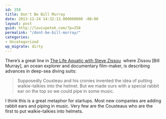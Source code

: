 ```yaml
---
id: 258
title: Don't Be Bill Murray
date: 2013-12-24 14:32:13.000000000 -08:00
layout: post
guid: http://louispotok.com/?p=258
permalink: "/dont-be-bill-murray/"
categories:
- Uncategorized
wp_migrate: dirty
---
```

There&#8217;s a great line in [The Life Aquatic with Steve Zissou](http://www.amazon.com/gp/product/B003QSGF0C/ref=as_li_ss_tl?ie=UTF8&camp=1789&creative=390957&creativeASIN=B003QSGF0C&linkCode=as2&tag=capilactio-20)  where Zissou [Bill Murray], an ocean explorer and documentary film-maker, is describing advances in deep-sea diving suits:

> Supposedly Cousteau and his cronies invented the idea of putting walkie-talkies into the helmet. But we made ours with a special rabbit ear on the top so we could pipe in some music.

I think this is a great metaphor for startups. Most new companies are adding rabbit ears and piping in music. Very few are the Cousteaus who are the first to put walkie-talkies into helmets.
